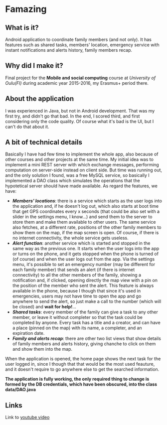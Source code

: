 # Famazing

## What is it?

Android application to coordinate family members (and not only). It has features such as shared tasks, members' location, emergency service with instant notifications and alerts history, family members recap.

## Why did I make it?

Final project for the <strong>Mobile and social computing</strong> course at <i>University of Oulu(FI)</i> during academic year 2015-2016, my Erasmus+ period there.

## About the application

I was experienced in Java, but not in Android development. That was my first try, and didn't go that bad. In the end, I scored third, and first considering only the code quality. Of course what it's bad is the UI, but I can't do that about it.

## A bit of technical details

Basically I have had few time to implement the whole app, also because of other courses and other projects at the same time.
My initial idea was to implement a mini REST server with which exchange messages, performing computation on server-side instead on client side. But time was running out, and the only solution I found, was a free MySQL service, so basically I implemented a DAO class which simulates the operations that the hypotetical server should have made available.
As regard the features, we have:
<ul>
<li><i><strong>Members' locations</strong></i>: there is a service which starts as the user logs into the application and, if he doesn't log out, which also starts at boot time that get GPS coordinates every x seconds (that could be also set with a slider in the settings menu, I know...) and send them to the server to store them and make them available to other users. The same service also fetches, at a different rate, positions of the other family members to show them on the map, if the map screen is open. Of course, if there is no internet connectivity, the whole service gets useless.</li>
<li><i><strong>Alert function</strong></i>: another service which is started and stopped in the same way as the previous one. It starts when the user logs into the app or turns on the phone, and it gets stopped when the phone is turned of (of course) and when the user logs out from the app. Via the settings menu, it's possible to set an emergency number (may be different for each family member) that sends an alert (if there is internet connectivity) to all the other members of the family, showing a notification and, if clicked, opening directly the map view with a pin on the position of the member who sent the alert. This feature is always available in the phone, because I though that since it's used in emergencies, users may not have time to open the app and go anywhere to send the alert, so just make a call to the number (which will be closed) and <strong>wait for help!</strong>...</li>
<li><i><strong>Shared tasks</strong></i>: every member of the family can give a task to any other member, or leave it without completer so that the task could be completed by anyone. Every task has a title and a creator, and can have a place (pinned on the map) with its name, a completer, and an expiration date.</li>
<li><i><strong>Family and alerts recap</strong></i>: there are other two list views that show details of family members and alerts history, giving chanche to click on them and show them into the map.</li>
</ul>
When the application is opened, the home page shows the next task for the user logged in, since I though that that would be the most used feauture, and it doesn't require to go anywhere else to get the searched information.

<strong> The application is fully working, the only required thing to change is formed by the DB credentials, which have been obscured, into the class data/DAO.java</strong>

## Links

Link to <a href = "https://www.youtube.com/watch?v=cNuH0bFzG6g">youtube video</a>
